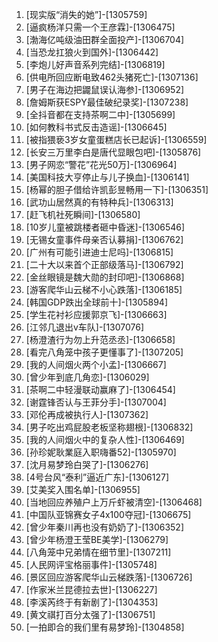 
1. [现实版“消失的她”]-[1305759]
1. [逼疯杨洋只需一个王彦霖]-[1306475]
1. [渤海亿吨级油田群全面投产]-[1306704]
1. [当恐龙扛狼火到国外]-[1306442]
1. [李炮儿好声音系列完结]-[1306819]
1. [供电所回应断电致462头猪死亡]-[1307136]
1. [男子在海边把鼹鼠误认海参]-[1306952]
1. [詹姆斯获ESPY最佳破纪录奖]-[1307238]
1. [全抖音都在支持茶啊二中]-[1305699]
1. [如何教科书式反击造谣]-[1306645]
1. [被指猥亵3岁女童蛋糕店长已起诉]-[1306559]
1. [长安三万里李白是唐代显眼包吧]-[1305876]
1. [男子网恋“警花”花光50万]-[1306964]
1. [美国科技大亨停止与儿子换血]-[1306141]
1. [杨幂的胆子借给许凯彭昱畅用一下]-[1306351]
1. [武功山居然真的有特种兵]-[1306313]
1. [赶飞机社死瞬间]-[1306580]
1. [10岁儿童被跳楼者砸中昏迷]-[1306546]
1. [无锡女童事件母亲否认募捐]-[1306762]
1. [广州有可能引进迪士尼吗]-[1306815]
1. [二十大以来首个正部级落马]-[1306792]
1. [金丝眼镜是魏大勋的封印吧]-[1306868]
1. [游客爬华山云梯不小心跌落]-[1306185]
1. [韩国GDP跌出全球前十]-[1305894]
1. [学生花衬衫应援郭京飞]-[1306663]
1. [江邻几退出v车队]-[1307076]
1. [杨澄渣行为勿上升范丞丞]-[1306658]
1. [看完八角笼中孩子更懂事了]-[1307205]
1. [我的人间烟火两个小孟]-[1306667]
1. [曾少年到底几角恋]-[1306029]
1. [茶啊二中轻漫联动赢麻了]-[1306454]
1. [谢霆锋否认与王菲分手]-[1307004]
1. [邓伦再成被执行人]-[1307362]
1. [男子吃出鸡屁股老板坚称翅根]-[1306832]
1. [我的人间烟火中的复杂人性]-[1306469]
1. [孙珍妮耿業庭入职嗨番52]-[1305970]
1. [沈月易梦玲白哭了]-[1306276]
1. [4号台风“泰利”逼近广东]-[1306127]
1. [艾美奖入围名单]-[1306955]
1. [当地回应养殖户上万斤虾被清空]-[1306468]
1. [中国队亚锦赛女子4x100夺冠]-[1306675]
1. [曾少年秦川再也没有奶奶了]-[1306352]
1. [曾少年杨澄王莹BE美学]-[1306279]
1. [八角笼中兄弟情在细节里]-[1307211]
1. [人民网评宝格丽事件]-[1305748]
1. [景区回应游客爬华山云梯跌落]-[1306726]
1. [作家米兰昆德拉去世]-[1306227]
1. [李溪芮终于有新剧了]-[1304353]
1. [黄文祺打百分太强了]-[1306751]
1. [一拍即合的我们里有易梦玲]-[1304858]